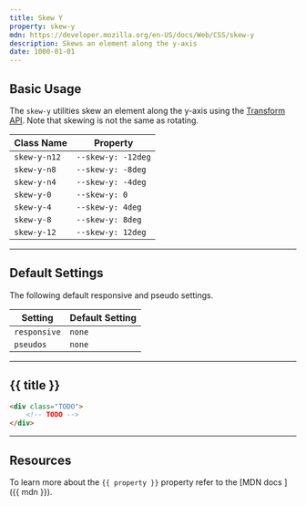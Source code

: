 ```yaml
---
title: Skew Y
property: skew-y
mdn: https://developer.mozilla.org/en-US/docs/Web/CSS/skew-y
description: Skews an element along the y-axis
date: 1000-01-01
---
```


## Basic Usage

The `skew-y` utilities skew an element along the y-axis using the [Transform API](TODO). Note that skewing is not the same as rotating.

| Class Name   | Property           |
| ------------ | ------------------ |
| `skew-y-n12` | `--skew-y: -12deg` |
| `skew-y-n8`  | `--skew-y: -8deg`  |
| `skew-y-n4`  | `--skew-y: -4deg`  |
| `skew-y-0`   | `--skew-y: 0`      |
| `skew-y-4`   | `--skew-y: 4deg`   |
| `skew-y-8`   | `--skew-y: 8deg`   |
| `skew-y-12`  | `--skew-y: 12deg`  |

---

## Default Settings

The following default responsive and pseudo settings.

| Setting      | Default Setting |
| ------------ | --------------- |
| `responsive` | `none`          |
| `pseudos`    | `none`          |

---

## {{ title }}

<div class="bg-silver-200 p-20 h-256 radius-md flex flex-wrap align-content-center">
  <!-- ... -->
</div>

```html
<div class="TODO">
	<!-- TODO -->
</div>
```

---

## Resources

To learn more about the `{{ property }}` property refer to the [MDN docs <i class="far fa-external-link ml-6"></i>]({{ mdn }}).

